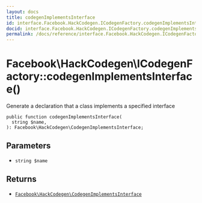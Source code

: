```yaml
---
layout: docs
title: codegenImplementsInterface
id: interface.Facebook.HackCodegen.ICodegenFactory.codegenImplementsInterface
docid: interface.Facebook.HackCodegen.ICodegenFactory.codegenImplementsInterface
permalink: /docs/reference/interface.Facebook.HackCodegen.ICodegenFactory.codegenImplementsInterface/
---
```

# Facebook\\HackCodegen\\ICodegenFactory::codegenImplementsInterface()




Generate a declaration that a class implements a specified interface




``` Hack
public function codegenImplementsInterface(
  string $name,
): Facebook\HackCodegen\CodegenImplementsInterface;
```




## Parameters




* ` string $name `




## Returns




- [` Facebook\HackCodegen\CodegenImplementsInterface `](<class.Facebook.HackCodegen.CodegenImplementsInterface.md>)